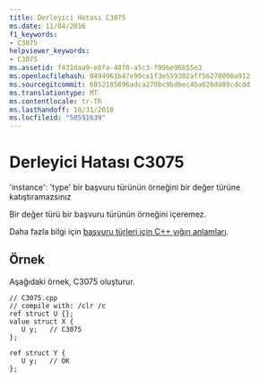 ```yaml
---
title: Derleyici Hatası C3075
ms.date: 11/04/2016
f1_keywords:
- C3075
helpviewer_keywords:
- C3075
ms.assetid: f431daa9-e0fa-48f0-a5c3-f99be96b55e3
ms.openlocfilehash: 0494961b47e99ce1f3e559302aff56278098a912
ms.sourcegitcommit: 6052185696adca270bc9bdbec45a626dd89cdcdd
ms.translationtype: MT
ms.contentlocale: tr-TR
ms.lasthandoff: 10/31/2018
ms.locfileid: "50591639"
---
```

# <a name="compiler-error-c3075"></a>Derleyici Hatası C3075

'instance': 'type' bir başvuru türünün örneğini bir değer türüne katıştıramazsınız

Bir değer türü bir başvuru türünün örneğini içeremez.

Daha fazla bilgi için [başvuru türleri için C++ yığın anlamları](../../dotnet/cpp-stack-semantics-for-reference-types.md).

## <a name="example"></a>Örnek

Aşağıdaki örnek, C3075 oluşturur.

```
// C3075.cpp
// compile with: /clr /c
ref struct U {};
value struct X {
   U y;   // C3075
};

ref struct Y {
   U y;   // OK
};
```